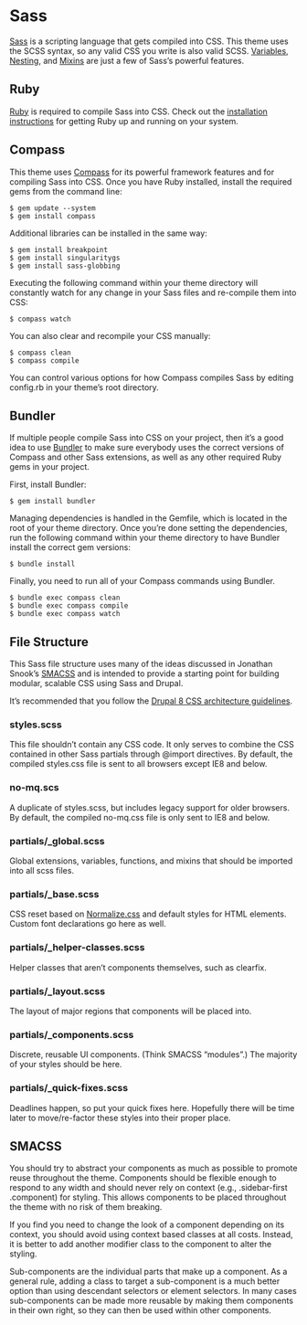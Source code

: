 # Sass

[Sass](http://sass-lang.com/) is a scripting language that gets compiled into
CSS. This theme uses the SCSS syntax, so any valid CSS you write is also valid
SCSS. [Variables](http://sass-lang.com/documentation/file.SASS_REFERENCE.html#variables_),
[Nesting](http://sass-lang.com/documentation/file.SASS_REFERENCE.html#css_extensions),
and [Mixins](http://sass-lang.com/documentation/file.SASS_REFERENCE.html#mixins)
are just a few of Sass’s powerful features.


## Ruby

[Ruby](https://www.ruby-lang.org/en/) is required to compile Sass into CSS.
Check out the [installation instructions](https://www.ruby-lang.org/en/installation/)
for getting Ruby up and running on your system.


## Compass

This theme uses [Compass](http://compass-style.org/) for its powerful framework
features and for compiling Sass into CSS. Once you have Ruby installed, install
the required gems from the command line:

```
$ gem update --system
$ gem install compass
```

Additional libraries can be installed in the same way:

```
$ gem install breakpoint
$ gem install singularitygs
$ gem install sass-globbing
```

Executing the following command within your theme directory will constantly
watch for any change in your Sass files and re-compile them into CSS:

```
$ compass watch
```

You can also clear and recompile your CSS manually:

```
$ compass clean
$ compass compile
```

You can control various options for how Compass compiles Sass by editing
config.rb in your theme’s root directory.


## Bundler

If multiple people compile Sass into CSS on your project, then it’s a good idea
to use [Bundler](http://bundler.io) to make sure everybody uses the correct
versions of Compass and other Sass extensions, as well as any other required
Ruby gems in your project.

First, install Bundler:

```
$ gem install bundler
```

Managing dependencies is handled in the Gemfile, which is located in the root of
your theme directory. Once you’re done setting the dependencies, run the
following command within your theme directory to have Bundler install the
correct gem versions:

```
$ bundle install
```

Finally, you need to run all of your Compass commands using Bundler.

```
$ bundle exec compass clean
$ bundle exec compass compile
$ bundle exec compass watch
```


## File Structure

This Sass file structure uses many of the ideas discussed in Jonathan Snook’s
[SMACSS](http://smacss.com) and is intended to provide a starting point for
building modular, scalable CSS using Sass and Drupal.

It’s recommended that you follow the
[Drupal 8 CSS architecture guidelines](https://drupal.org/node/1887918).

### styles.scss
This file shouldn’t contain any CSS code. It only serves to combine the CSS
contained in other Sass partials through @import directives. By default, the
compiled styles.css file is sent to all browsers except IE8 and below.

### no-mq.scs
A duplicate of styles.scss, but includes legacy support for older browsers. By
default, the compiled no-mq.css file is only sent to IE8 and below.

### partials/_global.scss
Global extensions, variables, functions, and mixins that should be imported into
all scss files.

### partials/_base.scss
CSS reset based on [Normalize.css](http://necolas.github.io/normalize.css) and
default styles for HTML elements. Custom font declarations go here as well.

### partials/_helper-classes.scss
Helper classes that aren’t components themselves, such as clearfix.

### partials/_layout.scss
The layout of major regions that components will be placed into.

### partials/_components.scss
Discrete, reusable UI components. (Think SMACSS “modules”.) The majority of your
styles should be here.

### partials/_quick-fixes.scss
Deadlines happen, so put your quick fixes here. Hopefully there will be time
later to move/re-factor these styles into their proper place.


## SMACSS

You should try to abstract your components as much as possible to promote reuse
throughout the theme. Components should be flexible enough to respond to any
width and should never rely on context (e.g., .sidebar-first .component) for
styling. This allows components to be placed throughout the theme with no risk
of them breaking.

If you find you need to change the look of a component depending on its context,
you should avoid using context based classes at all costs. Instead, it is better
to add another modifier class to the component to alter the styling.

Sub-components are the individual parts that make up a component. As a general
rule, adding a class to target a sub-component is a much better option than
using descendant selectors or element selectors. In many cases sub-components
can be made more reusable by making them components in their own right, so they
can then be used within other components.
